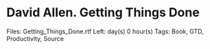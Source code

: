 # David Allen. Getting Things Done

Files: Getting_Things_Done.rtf
Left:  day(s) 0 hour(s) 
Tags: Book, GTD, Productivity, Source